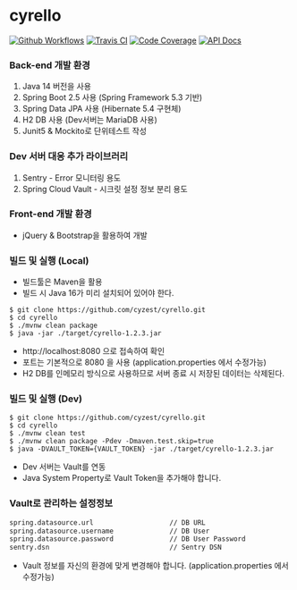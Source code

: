 # cyrello

[![Github Workflows](https://github.com/cyzest/cyrello/workflows/Java%20CI%20with%20Maven/badge.svg)](https://github.com/cyzest/cyrello/actions?query=workflow%3A%22Java+CI+with+Maven%22)
[![Travis CI](https://img.shields.io/travis/cyzest/cyrello/master.svg?label=travis-ci)](https://travis-ci.org/cyzest/cyrello)
[![Code Coverage](https://codecov.io/gh/cyzest/cyrello/branch/master/graph/badge.svg)](https://codecov.io/gh/cyzest/cyrello)
[![API Docs](https://img.shields.io/badge/api--docs-open-blue.svg)](https://htmlpreview.github.io/?https://github.com/cyzest/cyrello/blob/master/src/main/resources/static/docs/api-docs.html)

### Back-end 개발 환경

1. Java 14 버전을 사용
1. Spring Boot 2.5 사용 (Spring Framework 5.3 기반)
1. Spring Data JPA 사용 (Hibernate 5.4 구현체)
1. H2 DB 사용 (Dev서버는 MariaDB 사용)
1. Junit5 & Mockito로 단위테스트 작성

### Dev 서버 대응 추가 라이브러리

1. Sentry - Error 모니터링 용도
1. Spring Cloud Vault - 시크릿 설정 정보 분리 용도

### Front-end 개발 환경

* jQuery & Bootstrap을 활용하여 개발

### 빌드 및 실행 (Local)

* 빌드툴은 Maven을 활용
* 빌드 시 Java 16가 미리 설치되어 있어야 한다.
```console
$ git clone https://github.com/cyzest/cyrello.git
$ cd cyrello
$ ./mvnw clean package
$ java -jar ./target/cyrello-1.2.3.jar
```
* http://localhost:8080 으로 접속하여 확인
* 포트는 기본적으로 8080 을 사용 (application.properties 에서 수정가능)
* H2 DB를 인메모리 방식으로 사용하므로 서버 종료 시 저장된 데이터는 삭제된다.

### 빌드 및 실행 (Dev)

```console
$ git clone https://github.com/cyzest/cyrello.git
$ cd cyrello
$ ./mvnw clean test
$ ./mvnw clean package -Pdev -Dmaven.test.skip=true
$ java -DVAULT_TOKEN={VAULT_TOKEN} -jar ./target/cyrello-1.2.3.jar
```
* Dev 서버는 Vault를 연동
* Java System Property로 Vault Token을 추가해야 합니다.

### Vault로 관리하는 설정정보

```txt
spring.datasource.url                   // DB URL
spring.datasource.username              // DB User
spring.datasource.password              // DB User Password
sentry.dsn                              // Sentry DSN
```
* Vault 정보를 자신의 환경에 맞게 변경해야 합니다. (application.properties 에서 수정가능)